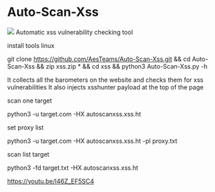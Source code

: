 # Auto-Scan-Xss
<image src="https://i.ibb.co/gjwfHM9/Screenshot-from-2021-01-18-07-21-09.png">
Automatic xss vulnerability checking tool

install tools linux

git clone https://github.com/AesTeams/Auto-Scan-Xss.git && cd Auto-Scan-Xss && zip xss.zip * && cd xss  && python3 Auto-Scan-Xss.py -h 
<br>

It collects all the barometers on the website and checks them for xss vulnerabilities 
It also injects xsshunter payload at the top of the page

 scan one  target
 
 python3 -u target.com -HX autoscanxss.xss.ht
 
 set proxy list 
 
 python3 -u target.com -HX autoscanxss.xss.ht -pl proxy.txt
 
 scan list target
 
  python3 -fd target.txt -HX autoscanxss.xss.ht
  
https://youtu.be/I46Z_EF5SC4

